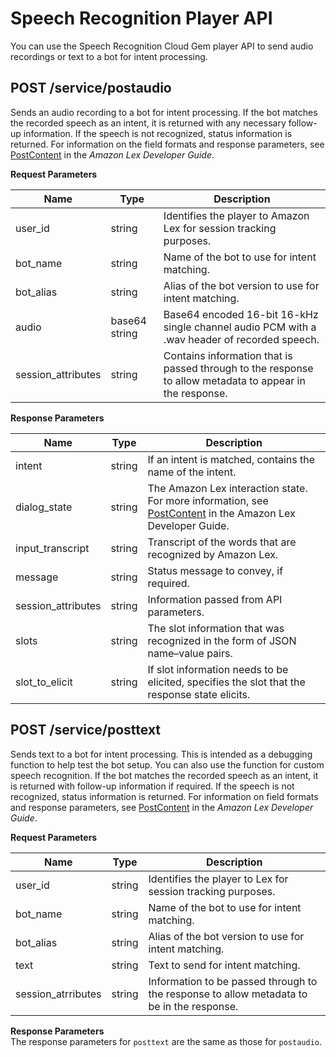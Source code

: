 # Speech Recognition Player API<a name="cloud-canvas-cloud-gem-speech-recognition-api-player"></a>

You can use the Speech Recognition Cloud Gem player API to send audio recordings or text to a bot for intent processing\.

## POST /service/postaudio<a name="cloud-canvas-cloud-gem-speech-recognition-api-player-post-servicepostaudio"></a>

Sends an audio recording to a bot for intent processing\. If the bot matches the recorded speech as an intent, it is returned with any necessary follow\-up information\. If the speech is not recognized, status information is returned\. For information on the field formats and response parameters, see [PostContent](https://docs.aws.amazon.com/lex/latest/dg/API_runtime_PostContent.html) in the *Amazon Lex Developer Guide*\.


**Request Parameters**  

| Name | Type | Description | 
| --- | --- | --- | 
| user\_id | string | Identifies the player to Amazon Lex for session tracking purposes\. | 
| bot\_name | string | Name of the bot to use for intent matching\. | 
| bot\_alias | string | Alias of the bot version to use for intent matching\. | 
| audio | base64 string | Base64 encoded 16\-bit 16\-kHz single channel audio PCM with a \.wav header of recorded speech\. | 
| session\_attributes | string | Contains information that is passed through to the response to allow metadata to appear in the response\. | 


**Response Parameters**  

| Name | Type | Description | 
| --- | --- | --- | 
| intent | string | If an intent is matched, contains the name of the intent\. | 
| dialog\_state | string | The Amazon Lex interaction state\. For more information, see [PostContent](https://docs.aws.amazon.com/lex/latest/dg/API_runtime_PostContent.html) in the Amazon Lex Developer Guide\. | 
| input\_transcript | string | Transcript of the words that are recognized by Amazon Lex\. | 
| message | string | Status message to convey, if required\. | 
| session\_attributes | string | Information passed from API parameters\. | 
| slots | string | The slot information that was recognized in the form of JSON name–value pairs\. | 
| slot\_to\_elicit | string | If slot information needs to be elicited, specifies the slot that the response state elicits\. | 

## POST /service/posttext<a name="cloud-canvas-cloud-gem-speech-recognition-api-player-post-serviceposttext"></a>

Sends text to a bot for intent processing\. This is intended as a debugging function to help test the bot setup\. You can also use the function for custom speech recognition\. If the bot matches the recorded speech as an intent, it is returned with follow\-up information if required\. If the speech is not recognized, status information is returned\. For information on field formats and response parameters, see [PostContent](https://docs.aws.amazon.com/lex/latest/dg/API_runtime_PostContent.html) in the *Amazon Lex Developer Guide*\.


**Request Parameters**  

| Name | Type | Description | 
| --- | --- | --- | 
| user\_id | string | Identifies the player to Lex for session tracking purposes\. | 
| bot\_name | string | Name of the bot to use for intent matching\. | 
| bot\_alias | string | Alias of the bot version to use for intent matching\. | 
| text | string | Text to send for intent matching\. | 
| session\_atrributes | string | Information to be passed through to the response to allow metadata to be in the response\. | 

**Response Parameters**  
The response parameters for `posttext` are the same as those for `postaudio`\.